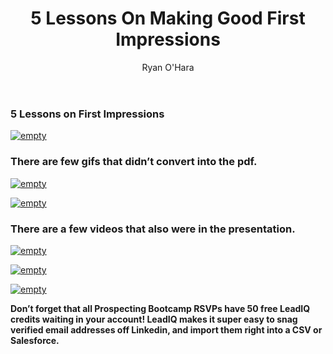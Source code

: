 ﻿---
title: 5 Lessons On Making Good First Impressions
description: On July 26, in downtown San Francisco, LeadIQ hosted our first ever Prospecting Bootcamp. These are slides from Ryan O’Hara, LeadIQ’s VP of Marketing and Growth’s talk on 5 Lessons on First Impressions
coverImage: img/dyns-ready.jpg
publishDate: Aug 1, 2016

author: Ryan O'Hara
authorProfile: Ryan O'Hara has been an early employee at several startups helping them with marketing and prospecting tactics, including Dyn who was acquired by Oracle for $600+ million in 2016. He's had prospecting campaigns featured in Fortune, Mashable, and TheNextWeb. Ryan specializes in branding, business development, prospecting, and coaching people on how to make good digital first impressions. He also mentors two accelerators, The Iron Yard and The Alpha Loft, and hosts The Prospecting Podcast.
authorImage: img/Ryan-OHara-Headshot.png
---


### 5 Lessons on First Impressions

[![empty](/img/five-lesson-first-impression.png)](https://speakerdeck.com/player/690d25755e544fa7817617effd7047ef?)

### There are few gifs that didn’t convert into the pdf.

[![empty](/img/in-linkdin-didnot-convert-into-pdf.png)](https://giphy.com/embed/l46CbMI6hp1PDqBXy)

[![empty](/img/email-going-to-trash.png)](https://giphy.com/embed/l46Cy6pPECQ9H69TG)

### There are a few videos that also were in the presentation.

[![empty](/img/garbage-day.png)](https://www.youtube.com/embed/i7gIpuIVE3k)

[![empty](/img/gray-busey-playing-sax-n-the-beach.png)](https://www.youtube.com/embed/5PJDq_eP4Lo)

[![empty](/img/dyn-loves-hulu.png)](https://www.youtube.com/embed/JIscWEzL4fg?list=PL1906CB19BB5BEAA5)

**Don’t forget that all Prospecting Bootcamp RSVPs have 50 free LeadIQ credits waiting in your account! LeadIQ makes it super easy to snag verified email addresses off Linkedin, and import them right into a CSV or Salesforce.**